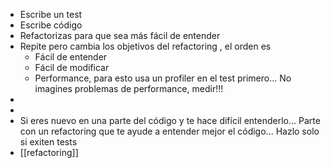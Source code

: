 - Escribe un test
- Escribe código
- Refactorizas para que sea más fácil de entender
- Repite pero cambia los objetivos del refactoring , el orden es
	- Fácil de entender
	- Fácil de modificar
	- Performance, para esto usa un profiler en el test primero... No imagines problemas de performance, medir!!!
-
-
- Si eres nuevo en una parte del código y te hace difícil entenderlo... Parte con un refactoring que te ayude a entender mejor el código... Hazlo solo si exiten tests
- [[refactoring]]